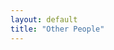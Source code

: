 ```yaml
---
layout: default
title: "Other People"
---
```

<!-- 
## You're ready to go!

Start developing your Jekyll website. -->
